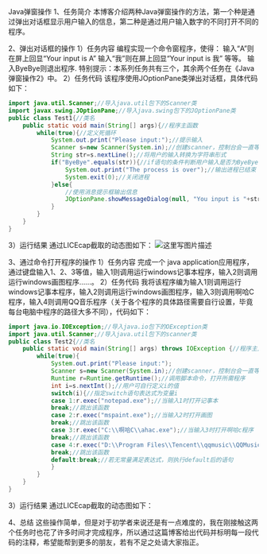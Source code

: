 Java弹窗操作
1、任务简介
本博客介绍两种Java弹窗操作的方法，第一个种是通过弹出对话框显示用户输入的信息，第二种是通过用户输入数字的不同打开不同的程序。

2、弹出对话框的操作
1）任务内容
编程实现一个命令窗程序，使得：
输入“A”则在屏上回显“Your input is A”
输入“我”则在屏上回显“Your input is 我”
等等。
输入ByeBye则退出程序.
特别提示：本系列任务共有三个，其余两个任务在《Java弹窗操作2》中。
2）任务代码
该程序使用JOptionPane类弹出对话框，具体代码如下：

```java
import java.util.Scanner;//导入java.util包下的Scanner类
import javax.swing.JOptionPane;//导入java.swing包下的JOptionPane类
public class Test1{//类名
    public static void main(String[] args){//程序主函数
        while(true){//定义死循环
            System.out.print("Please input:");//提示输入
            Scanner s=new Scanner(System.in);//创建scanner，控制台会一直等待输入，直到敲回车结束
            String str=s.nextLine();//将用户的输入转换为字符串形式
            if("ByeBye".equals(str)){//if语句的条件判断用户输入是否为ByeBye
                System.out.print("The process is over");//输出进程已结束
                System.exit(0);//关闭进程
            }else{
                //使用消息提示框输出信息
                JOptionPane.showMessageDialog(null, "You input is "+str, str, JOptionPane.PLAIN_MESSAGE);
            }   
        }
    }
}
```

3）运行结果
通过LICEcap截取的动态图如下：
![这里写图片描述](https://img-blog.csdn.net/20180523204517432?watermark/2/text/aHR0cHM6Ly9ibG9nLmNzZG4ubmV0L2xzeWxzeTcyNg==/font/5a6L5L2T/fontsize/400/fill/I0JBQkFCMA==/dissolve/70)

3、通过命令打开程序的操作
1）任务内容
完成一个 java application应用程序，通过键盘输入1、2、3等值，输入1则调用运行windows记事本程序，输入2则调用运行windows画图程序……。
2）任务代码
我将该程序编为输入1则调用运行windows记事本程序，输入2则调用运行windows画图程序，输入3则调用啊哈C程序，输入4则调用QQ音乐程序（关于各个程序的具体路径需要自行设置，毕竟每台电脑中程序的路径大多不同），代码如下：

```java
import java.io.IOException;//导入java.io包下的OException类
import java.util.Scanner;//导入java.util包下的scanner类
public class Test2{//类名
    public static void main(String[] args) throws IOException {//程序主入口函数，抛出异常的声明
        while(true){
            System.out.print("Please input:");
            Scanner s=new Scanner(System.in);//创建scanner，控制台会一直等待输入，直到敲回车结束
            Runtime r=Runtime.getRuntime();//调用脚本命令，打开所需程序
            int i=s.nextInt();//用户可自行定义i的值
            switch(i){//指定switch语句表达式为变量i
            case 1:r.exec("notepad.exe");//当输入1时打开记事本
            break;//跳出该函数
            case 2:r.exec("mspaint.exe");//当输入2时打开画图
            break;//跳出该函数
            case 3:r.exec("C:\\啊哈C\\ahac.exe");//当输入3时打开啊哈c程序
            break;//跳出该函数
            case 4:r.exec("D:\\Program Files\\Tencent\\qqmusic\\QQMusic.exe");//当输入4时打开qq音乐程序
            break;//跳出该函数
            default:break;//若无常量满足表达式，则执行default后的语句
            }
        }
    }
}
```

3）运行结果
通过LICEcap截取的动态图如下：


4、总结
这些操作简单，但是对于初学者来说还是有一点难度的，我在刚接触这两个任务时也花了许多时间才完成程序，所以通过这篇博客给出代码并标明每一段代码的注释，希望能帮到更多的朋友，若有不足之处请大家指正。




